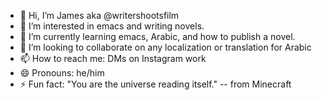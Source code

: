 - 👋 Hi, I’m James aka @writershootsfilm
- 👀 I’m interested in emacs and writing novels.
- 🌱 I’m currently learning emacs, Arabic, and how to publish a novel.
- 💞️ I’m looking to collaborate on any localization or translation for Arabic
- 📫 How to reach me: DMs on Instagram work
- 😄 Pronouns: he/him
- ⚡ Fun fact: "You are the universe reading itself." -- from Minecraft

<!---
writershootsfilm/writershootsfilm is a ✨ special ✨ repository because its `README.md` (this file) appears on your GitHub profile.
You can click the Preview link to take a look at your changes.
--->
